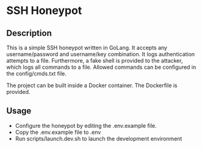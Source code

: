 # SSH Honeypot

## Description

This is a simple SSH honeypot written in GoLang. It accepts any username/password and username/key combination. It logs authentication attempts to a file. Furthermore, a fake shell is provided to the attacker, which logs all commands to a file. Allowed commands can be configured in the config/cmds.txt file.

The project can be built inside a Docker container. The Dockerfile is provided.

## Usage

- Configure the honeypot by editing the .env.example file.
- Copy the .env.example file to .env
- Run scripts/launch.dev.sh to launch the development environment
